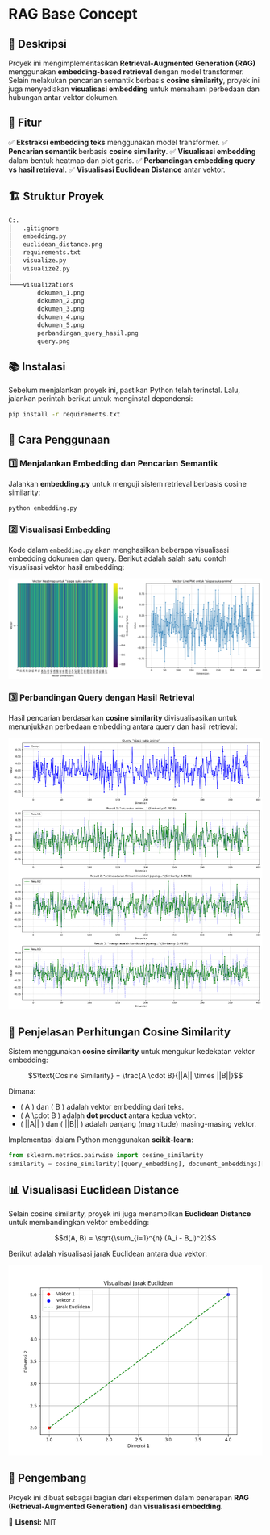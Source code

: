 # RAG Base Concept

## 📌 Deskripsi
Proyek ini mengimplementasikan **Retrieval-Augmented Generation (RAG)** menggunakan **embedding-based retrieval** dengan model transformer. Selain melakukan pencarian semantik berbasis **cosine similarity**, proyek ini juga menyediakan **visualisasi embedding** untuk memahami perbedaan dan hubungan antar vektor dokumen.

## 🚀 Fitur
✅ **Ekstraksi embedding teks** menggunakan model transformer.
✅ **Pencarian semantik** berbasis **cosine similarity**.
✅ **Visualisasi embedding** dalam bentuk heatmap dan plot garis.
✅ **Perbandingan embedding query vs hasil retrieval**.
✅ **Visualisasi Euclidean Distance** antar vektor.

## 🏗️ Struktur Proyek
```
C:.
│   .gitignore
│   embedding.py
│   euclidean_distance.png
│   requirements.txt
│   visualize.py
│   visualize2.py
│
└───visualizations
        dokumen_1.png
        dokumen_2.png
        dokumen_3.png
        dokumen_4.png
        dokumen_5.png
        perbandingan_query_hasil.png
        query.png
```

## 📚 Instalasi
Sebelum menjalankan proyek ini, pastikan Python telah terinstal. Lalu, jalankan perintah berikut untuk menginstal dependensi:
```sh
pip install -r requirements.txt
```

## 📌 Cara Penggunaan

### 1️⃣ Menjalankan Embedding dan Pencarian Semantik
Jalankan **embedding.py** untuk menguji sistem retrieval berbasis cosine similarity:
```sh
python embedding.py
```

### 2️⃣ Visualisasi Embedding
Kode dalam `embedding.py` akan menghasilkan beberapa visualisasi embedding dokumen dan query. Berikut adalah salah satu contoh visualisasi vektor hasil embedding:

![Query Embedding](visualizations/query.png)

### 3️⃣ Perbandingan Query dengan Hasil Retrieval
Hasil pencarian berdasarkan **cosine similarity** divisualisasikan untuk menunjukkan perbedaan embedding antara query dan hasil retrieval:

![Perbandingan Query dan Hasil](visualizations/perbandingan_query_hasil.png)

## 🔬 Penjelasan Perhitungan Cosine Similarity
Sistem menggunakan **cosine similarity** untuk mengukur kedekatan vektor embedding:

```math
\text{Cosine Similarity} = \frac{A \cdot B}{||A|| \times ||B||}
```

Dimana:
- \( A \) dan \( B \) adalah vektor embedding dari teks.
- \( A \cdot B \) adalah **dot product** antara kedua vektor.
- \( ||A|| \) dan \( ||B|| \) adalah panjang (magnitude) masing-masing vektor.

Implementasi dalam Python menggunakan **scikit-learn**:
```python
from sklearn.metrics.pairwise import cosine_similarity
similarity = cosine_similarity([query_embedding], document_embeddings)[0]
```

## 📊 Visualisasi Euclidean Distance
Selain cosine similarity, proyek ini juga menampilkan **Euclidean Distance** untuk membandingkan vektor embedding:

```math
d(A, B) = \sqrt{\sum_{i=1}^{n} (A_i - B_i)^2}
```

Berikut adalah visualisasi jarak Euclidean antara dua vektor:

![Euclidean Distance](euclidean_distance.png)

## 🔧 Pengembang
Proyek ini dibuat sebagai bagian dari eksperimen dalam penerapan **RAG (Retrieval-Augmented Generation)** dan **visualisasi embedding**.

📌 **Lisensi:** MIT
